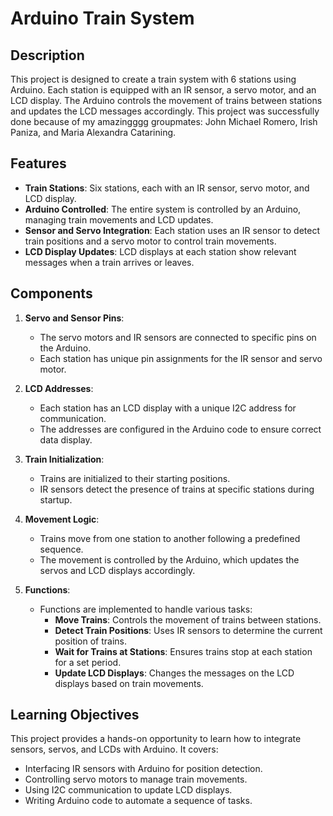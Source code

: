 # Arduino Train System

## Description
This project is designed to create a train system with 6 stations using Arduino. Each station is equipped with an IR sensor, a servo motor, and an LCD display. The Arduino controls the movement of trains between stations and updates the LCD messages accordingly. This project was successfully done because of my amazingggg groupmates: John Michael Romero, Irish Paniza, and Maria Alexandra Catarining.

## Features
- **Train Stations**: Six stations, each with an IR sensor, servo motor, and LCD display.
- **Arduino Controlled**: The entire system is controlled by an Arduino, managing train movements and LCD updates.
- **Sensor and Servo Integration**: Each station uses an IR sensor to detect train positions and a servo motor to control train movements.
- **LCD Display Updates**: LCD displays at each station show relevant messages when a train arrives or leaves.

## Components
1. **Servo and Sensor Pins**:
   - The servo motors and IR sensors are connected to specific pins on the Arduino.
   - Each station has unique pin assignments for the IR sensor and servo motor.

2. **LCD Addresses**:
   - Each station has an LCD display with a unique I2C address for communication.
   - The addresses are configured in the Arduino code to ensure correct data display.

3. **Train Initialization**:
   - Trains are initialized to their starting positions.
   - IR sensors detect the presence of trains at specific stations during startup.

4. **Movement Logic**:
   - Trains move from one station to another following a predefined sequence.
   - The movement is controlled by the Arduino, which updates the servos and LCD displays accordingly.

5. **Functions**:
   - Functions are implemented to handle various tasks:
     - **Move Trains**: Controls the movement of trains between stations.
     - **Detect Train Positions**: Uses IR sensors to determine the current position of trains.
     - **Wait for Trains at Stations**: Ensures trains stop at each station for a set period.
     - **Update LCD Displays**: Changes the messages on the LCD displays based on train movements.

## Learning Objectives
This project provides a hands-on opportunity to learn how to integrate sensors, servos, and LCDs with Arduino. It covers:
- Interfacing IR sensors with Arduino for position detection.
- Controlling servo motors to manage train movements.
- Using I2C communication to update LCD displays.
- Writing Arduino code to automate a sequence of tasks.
